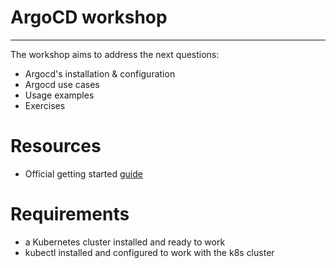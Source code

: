 # ArgoCD workshop
-----

The workshop aims to address the next questions:

* Argocd's installation & configuration
* Argocd use cases
* Usage examples
* Exercises

# Resources

* Official getting started [guide](https://argoproj.github.io/argo-cd/getting_started/)

# Requirements

* a Kubernetes cluster installed and ready to work
* kubectl installed and configured to work with the k8s cluster
